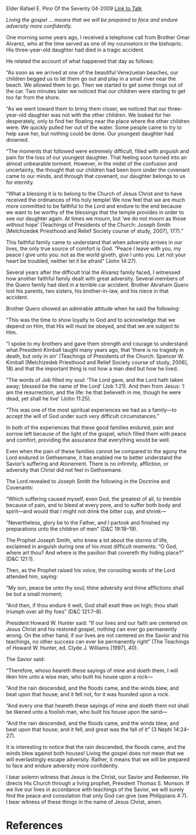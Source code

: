 Elder Rafael E. Pino
Of the Seventy
04-2009
[Link to Talk](https://www.churchofjesuschrist.org/study/general-conference/2009/04/faith-in-adversity?lang=eng)

_Living the gospel … means that we will be prepared to face and endure adversity more confidently._

One morning some years ago, I received a telephone call from Brother Omar Alvarez, who at the time served as one of my counselors in the bishopric. His three-year-old daughter had died in a tragic accident.

He related the account of what happened that day as follows:

“As soon as we arrived at one of the beautiful Venezuelan beaches, our children begged us to let them go out and play in a small river near the beach. We allowed them to go. Then we started to get some things out of the car. Two minutes later we noticed that our children were starting to get too far from the shore.

“As we went toward them to bring them closer, we noticed that our three-year-old daughter was not with the other children. We looked for her desperately, only to find her floating near the place where the other children were. We quickly pulled her out of the water. Some people came to try to help save her, but nothing could be done. Our youngest daughter had drowned.

“The moments that followed were extremely difficult, filled with anguish and pain for the loss of our youngest daughter. That feeling soon turned into an almost unbearable torment. However, in the midst of the confusion and uncertainty, the thought that our children had been born under the covenant came to our minds, and through that covenant, our daughter belongs to us for eternity.

“What a blessing it is to belong to the Church of Jesus Christ and to have received the ordinances of His holy temple! We now feel that we are much more committed to be faithful to the Lord and endure to the end because we want to be worthy of the blessings that the temple provides in order to see our daughter again. At times we mourn, but ‘we do not mourn as those without hope’ (Teachings of Presidents of the Church: Joseph Smith [Melchizedek Priesthood and Relief Society course of study, 2007], 177).”

This faithful family came to understand that when adversity arrives in our lives, the only true source of comfort is God. “Peace I leave with you, my peace I give unto you: not as the world giveth, give I unto you. Let not your heart be troubled, neither let it be afraid” (John 14:27).

Several years after the difficult trial the Alvarez family faced, I witnessed how another faithful family dealt with great adversity. Several members of the Quero family had died in a terrible car accident. Brother Abraham Quero lost his parents, two sisters, his brother-in-law, and his niece in that accident.

Brother Quero showed an admirable attitude when he said the following:

“This was the time to show loyalty to God and to acknowledge that we depend on Him, that His will must be obeyed, and that we are subject to Him.

“I spoke to my brothers and gave them strength and courage to understand what President Kimball taught many years ago, that ‘there is no tragedy in death, but only in sin’ (Teachings of Presidents of the Church: Spencer W. Kimball [Melchizedek Priesthood and Relief Society course of study, 2006], 18) and that the important thing is not how a man died but how he lived.

“The words of Job filled my soul: ‘The Lord gave, and the Lord hath taken away; blessed be the name of the Lord’ (Job 1:21). And then from Jesus: ‘I am the resurrection, and the life: he that believeth in me, though he were dead, yet shall he live’ (John 11:25).

“This was one of the most spiritual experiences we had as a family—to accept the will of God under such very difficult circumstances.”

In both of the experiences that these good families endured, pain and sorrow left because of the light of the gospel, which filled them with peace and comfort, providing the assurance that everything would be well.

Even when the pain of these families cannot be compared to the agony the Lord endured in Gethsemane, it has enabled me to better understand the Savior’s suffering and Atonement. There is no infirmity, affliction, or adversity that Christ did not feel in Gethsemane.

The Lord revealed to Joseph Smith the following in the Doctrine and Covenants:

“Which suffering caused myself, even God, the greatest of all, to tremble because of pain, and to bleed at every pore, and to suffer both body and spirit—and would that I might not drink the bitter cup, and shrink—

“Nevertheless, glory be to the Father, and I partook and finished my preparations unto the children of men” (D&C 19:18–19).

The Prophet Joseph Smith, who knew a lot about the storms of life, exclaimed in anguish during one of his most difficult moments: “O God, where art thou? And where is the pavilion that covereth thy hiding place?” (D&C 121:1).

Then, as the Prophet raised his voice, the consoling words of the Lord attended him, saying:

“My son, peace be unto thy soul; thine adversity and thine afflictions shall be but a small moment;

“And then, if thou endure it well, God shall exalt thee on high; thou shalt triumph over all thy foes” (D&C 121:7–8).

President Howard W. Hunter said: “If our lives and our faith are centered on Jesus Christ and his restored gospel, nothing can ever go permanently wrong. On the other hand, if our lives are not centered on the Savior and his teachings, no other success can ever be permanently right” (The Teachings of Howard W. Hunter, ed. Clyde J. Williams [1997], 40).

The Savior said:

“Therefore, whoso heareth these sayings of mine and doeth them, I will liken him unto a wise man, who built his house upon a rock—

“And the rain descended, and the floods came, and the winds blew, and beat upon that house; and it fell not, for it was founded upon a rock.

“And every one that heareth these sayings of mine and doeth them not shall be likened unto a foolish man, who built his house upon the sand—

“And the rain descended, and the floods came, and the winds blew, and beat upon that house; and it fell, and great was the fall of it” (3 Nephi 14:24–27).

It is interesting to notice that the rain descended, the floods came, and the winds blew against both houses! Living the gospel does not mean that we will everlastingly escape adversity. Rather, it means that we will be prepared to face and endure adversity more confidently.

I bear solemn witness that Jesus is the Christ, our Savior and Redeemer. He directs His Church through a living prophet, President Thomas S. Monson. If we live our lives in accordance with teachings of the Savior, we will surely find the peace and consolation that only God can give (see Philippians 4:7). I bear witness of these things in the name of Jesus Christ, amen.

# References
